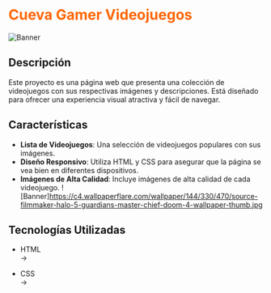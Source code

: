 <h1 style="color: #ff6600;">Cueva Gamer Videojuegos</h1>

![Banner](https://c4.wallpaperflare.com/wallpaper/453/161/306/a2-nier-automata-9s-nier-automata-2b-nier-automata-nier-automata-wallpaper-preview.jpg)


## Descripción

Este proyecto es una página web que presenta una colección de videojuegos con sus respectivas imágenes y descripciones. Está diseñado para ofrecer una experiencia visual atractiva y fácil de navegar.

## Características

- **Lista de Videojuegos**: Una selección de videojuegos populares con sus imágenes.
- **Diseño Responsivo**: Utiliza HTML y CSS para asegurar que la página se vea bien en diferentes dispositivos.
- **Imágenes de Alta Calidad**: Incluye imágenes de alta calidad de cada videojuego.
  ![Banner]https://c4.wallpaperflare.com/wallpaper/144/330/470/source-filmmaker-halo-5-guardians-master-chief-doom-4-wallpaper-thumb.jpg

## Tecnologías Utilizadas

- HTML  
  &#8594; 
  
- CSS  
  &#8594; 

